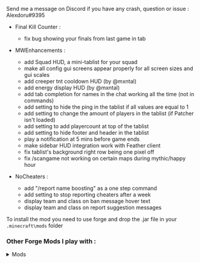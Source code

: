 Send me a message on Discord if you have any crash, question or issue : Alexdoru#9395

- Final Kill Counter :
    - fix bug showing your finals from last game in tab

- MWEnhancements : 
    - add Squad HUD, a mini-tablist for your squad
    - make all config gui screens appear properly for all screen sizes and gui scales
    - add creeper tnt cooldown HUD (by @mxntal)
    - add energy display HUD (by @mxntal)
    - add tab completion for names in the chat working all the time (not in commands)
    - add setting to hide the ping in the tablist if all values are equal to 1
    - add setting to change the amount of players in the tablist (if Patcher isn't loaded)
    - add setting to add playercount at top of the tablist
    - add setting to hide footer and header in the tablist
    - play a notification at 5 mins before game ends
    - make sidebar HUD integration work with Feather client
    - fix tablist's background right row being one pixel off
    - fix /scangame not working on certain maps during mythic/happy hour

- NoCheaters :
    - add "/report name boosting" as a one step command
    - add setting to stop reporting cheaters after a week
    - display team and class on ban message hover text
    - display team and class on report suggestion messages

To install the mod you need to use forge and drop the .jar file in your `.minecraft\mods` folder

### Other Forge Mods I play with :

<details>
  <summary>Mods</summary>

- **[Optifine](https://optifine.net/downloads)** - Enhances performances
- **[Sk1er's Patcher](https://sk1er.club/mods/patcher)** - Minecraft optimizations and bug fixes
- **[Sk1er's Old Animation](https://discord.gg/sk1er)** - Available in beta on their discord server
- **[Orange's Simple Mods-1.2 ](https://www.curseforge.com/minecraft/mc-mods/oranges-simplemods-collection/files)** - Status effect, Toggle Sprint, Armor Status
- **[My Sidebar Mod](https://github.com/Alexdoru/SidebarMod/releases/)** - Enhances the sidebar
- **[ItemPhysic Lite 1.3](https://www.curseforge.com/minecraft/mc-mods/itemphysic-lite)** - Enhances the look of dropped items

</details>
